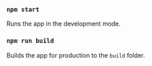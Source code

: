 ### `npm start`
Runs the app in the development mode.

### `npm run build`
Builds the app for production to the `build` folder.